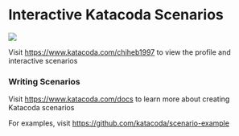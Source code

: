 # Interactive Katacoda Scenarios

[![](http://shields.katacoda.com/katacoda/chiheb1997/count.svg)](https://www.katacoda.com/chiheb1997 "Get your profile on Katacoda.com")

Visit https://www.katacoda.com/chiheb1997 to view the profile and interactive scenarios

### Writing Scenarios
Visit https://www.katacoda.com/docs to learn more about creating Katacoda scenarios

For examples, visit https://github.com/katacoda/scenario-example
